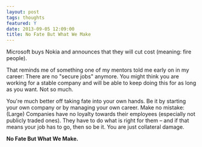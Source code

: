 ```yaml
---
layout: post
tags: thoughts
featured: Y
date: 2013-09-05 12:09:00
title: No Fate But What We Make
---
```

Microsoft buys Nokia and announces that they will cut cost (meaning: fire people).

That reminds me of something one of my mentors told me early on in my career: There are no "secure jobs" anymore. You might think you are working for a stable company and will be able to keep doing this for as long as you want. Not so much.

You're much better off taking fate into your own hands. Be it by starting your own company or by managing your own career. Make no mistake: (Large) Companies have no loyalty towards their employees (especially not publicly traded ones). They have to do what is right for them – and if that means your job has to go, then so be it. You are just collateral damage.

**No Fate But What We Make.**